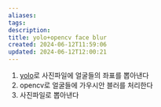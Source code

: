 ```yaml
---
aliases: 
tags: 
description:
title: yolo+opencv face blur
created: 2024-06-12T11:59:06
updated: 2024-06-12T12:00:21
---
```

1. [yolo](https://pjreddie.com/darknet/yolo/)로 사진파일에 얼굴들의 좌표를 뽑아낸다
2. opencv로 얼굴들에 가우시안 블러를 처리한다
3. 사진파일로 뽑아낸다

